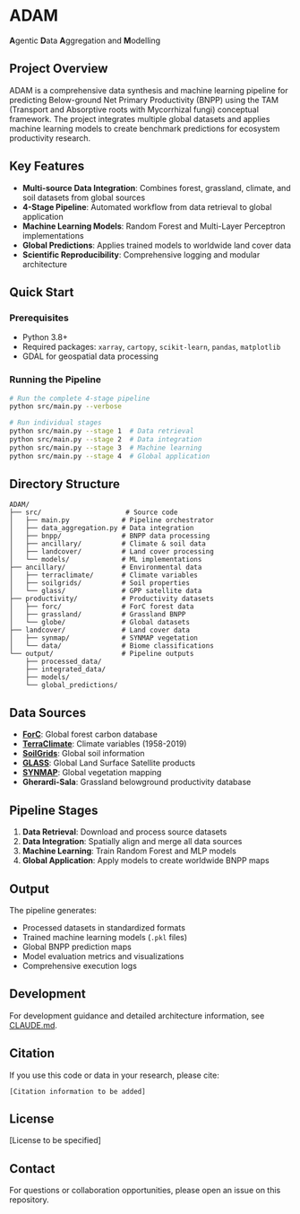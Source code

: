 # ADAM
**A**gentic **D**ata **A**ggregation and **M**odelling

## Project Overview

ADAM is a comprehensive data synthesis and machine learning pipeline for predicting Below-ground Net Primary Productivity (BNPP) using the TAM (Transport and Absorptive roots with Mycorrhizal fungi) conceptual framework. The project integrates multiple global datasets and applies machine learning models to create benchmark predictions for ecosystem productivity research.

## Key Features

- **Multi-source Data Integration**: Combines forest, grassland, climate, and soil datasets from global sources
- **4-Stage Pipeline**: Automated workflow from data retrieval to global application
- **Machine Learning Models**: Random Forest and Multi-Layer Perceptron implementations
- **Global Predictions**: Applies trained models to worldwide land cover data
- **Scientific Reproducibility**: Comprehensive logging and modular architecture

## Quick Start

### Prerequisites
- Python 3.8+
- Required packages: `xarray`, `cartopy`, `scikit-learn`, `pandas`, `matplotlib`
- GDAL for geospatial data processing

### Running the Pipeline

```bash
# Run the complete 4-stage pipeline
python src/main.py --verbose

# Run individual stages
python src/main.py --stage 1  # Data retrieval
python src/main.py --stage 2  # Data integration
python src/main.py --stage 3  # Machine learning
python src/main.py --stage 4  # Global application
```

## Directory Structure

```
ADAM/
├── src/                     # Source code
│   ├── main.py             # Pipeline orchestrator
│   ├── data_aggregation.py # Data integration
│   ├── bnpp/               # BNPP data processing
│   ├── ancillary/          # Climate & soil data
│   ├── landcover/          # Land cover processing
│   └── models/             # ML implementations
├── ancillary/              # Environmental data
│   ├── terraclimate/       # Climate variables
│   ├── soilgrids/          # Soil properties
│   └── glass/              # GPP satellite data
├── productivity/           # Productivity datasets
│   ├── forc/               # ForC forest data
│   ├── grassland/          # Grassland BNPP
│   └── globe/              # Global datasets
├── landcover/              # Land cover data
│   ├── synmap/             # SYNMAP vegetation
│   └── data/               # Biome classifications
└── output/                 # Pipeline outputs
    ├── processed_data/
    ├── integrated_data/
    ├── models/
    └── global_predictions/
```

## Data Sources

- **[ForC](https://github.com/forc-db/ForC)**: Global forest carbon database
- **[TerraClimate](https://climate.northwestknowledge.net/TERRACLIMATE-DATA)**: Climate variables (1958-2019)
- **[SoilGrids](https://soilgrids.org/)**: Global soil information
- **[GLASS](http://www.glass.umd.edu/)**: Global Land Surface Satellite products
- **[SYNMAP](https://www.earthenv.org/)**: Global vegetation mapping
- **Gherardi-Sala**: Grassland belowground productivity database

## Pipeline Stages

1. **Data Retrieval**: Download and process source datasets
2. **Data Integration**: Spatially align and merge all data sources
3. **Machine Learning**: Train Random Forest and MLP models
4. **Global Application**: Apply models to create worldwide BNPP maps

## Output

The pipeline generates:
- Processed datasets in standardized formats
- Trained machine learning models (`.pkl` files)
- Global BNPP prediction maps
- Model evaluation metrics and visualizations
- Comprehensive execution logs

## Development

For development guidance and detailed architecture information, see [CLAUDE.md](./CLAUDE.md).

## Citation

If you use this code or data in your research, please cite:
```
[Citation information to be added]
```

## License

[License to be specified]

## Contact

For questions or collaboration opportunities, please open an issue on this repository.